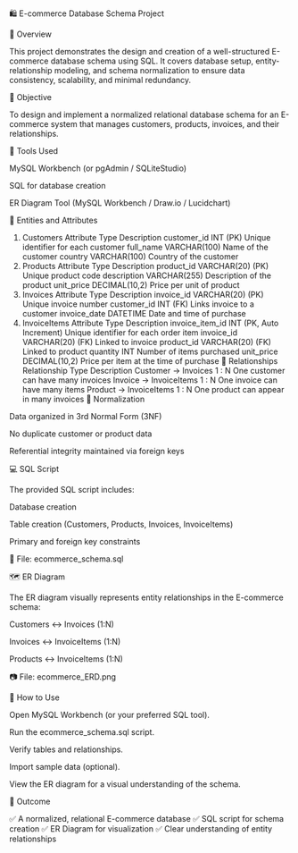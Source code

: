 🛍️ E-commerce Database Schema Project

📘 Overview

This project demonstrates the design and creation of a well-structured E-commerce database schema using SQL.
It covers database setup, entity-relationship modeling, and schema normalization to ensure data consistency, scalability, and minimal redundancy.

🎯 Objective

To design and implement a normalized relational database schema for an E-commerce system that manages customers, products, invoices, and their relationships.

🧰 Tools Used

MySQL Workbench (or pgAdmin / SQLiteStudio)

SQL for database creation

ER Diagram Tool (MySQL Workbench / Draw.io / Lucidchart)

🧩 Entities and Attributes
1. Customers
Attribute	Type	Description
customer_id	INT (PK)	Unique identifier for each customer
full_name	VARCHAR(100)	Name of the customer
country	VARCHAR(100)	Country of the customer
2. Products
Attribute	Type	Description
product_id	VARCHAR(20) (PK)	Unique product code
description	VARCHAR(255)	Description of the product
unit_price	DECIMAL(10,2)	Price per unit of product
3. Invoices
Attribute	Type	Description
invoice_id	VARCHAR(20) (PK)	Unique invoice number
customer_id	INT (FK)	Links invoice to a customer
invoice_date	DATETIME	Date and time of purchase
4. InvoiceItems
Attribute	Type	Description
invoice_item_id	INT (PK, Auto Increment)	Unique identifier for each order item
invoice_id	VARCHAR(20) (FK)	Linked to invoice
product_id	VARCHAR(20) (FK)	Linked to product
quantity	INT	Number of items purchased
unit_price	DECIMAL(10,2)	Price per item at the time of purchase
🔗 Relationships
Relationship	Type	Description
Customer → Invoices	1 : N	One customer can have many invoices
Invoice → InvoiceItems	1 : N	One invoice can have many items
Product → InvoiceItems	1 : N	One product can appear in many invoices
🧠 Normalization

Data organized in 3rd Normal Form (3NF)

No duplicate customer or product data

Referential integrity maintained via foreign keys

💻 SQL Script

The provided SQL script includes:

Database creation

Table creation (Customers, Products, Invoices, InvoiceItems)

Primary and foreign key constraints

📄 File: ecommerce_schema.sql

🗺️ ER Diagram

The ER diagram visually represents entity relationships in the E-commerce schema:

Customers ↔ Invoices (1:N)

Invoices ↔ InvoiceItems (1:N)

Products ↔ InvoiceItems (1:N)

📷 File: ecommerce_ERD.png

🚀 How to Use

Open MySQL Workbench (or your preferred SQL tool).

Run the ecommerce_schema.sql script.

Verify tables and relationships.

Import sample data (optional).

View the ER diagram for a visual understanding of the schema.

🏁 Outcome

✅ A normalized, relational E-commerce database
✅ SQL script for schema creation
✅ ER Diagram for visualization
✅ Clear understanding of entity relationships
